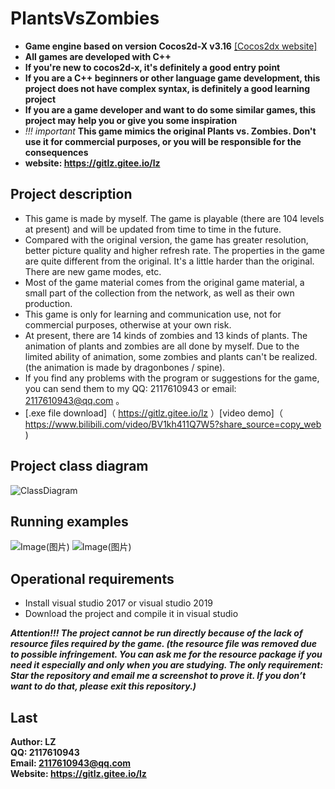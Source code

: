 # PlantsVsZombies
* **Game engine based on version Cocos2d-X v3.16** [[Cocos2dx website]](https://www.cocos.com/)
* **All games are developed with C++**
* **If you're new to cocos2d-x, it's definitely a good entry point**
* **If you are a C++ beginners or other language game development, this project does not have complex syntax, is definitely a good learning project**
* **If you are a game developer and want to do some similar games, this project may help you or give you some inspiration**
* *!!! important*  **This game mimics the original Plants vs. Zombies. Don't use it for commercial purposes, or you will be responsible for the consequences**
* **website: https://gitlz.gitee.io/lz**

## Project description <br>
- This game is made by myself. The game is playable (there are 104 levels at present) and will be updated from time to time in the future.
- Compared with the original version, the game has greater resolution, better picture quality and higher refresh rate. The properties in the game are quite different from the original. It's a little harder than the original. There are new game modes, etc.
- Most of the game material comes from the original game material, a small part of the collection from the network, as well as their own production.
- This game is only for learning and communication use, not for commercial purposes, otherwise at your own risk.
- At present, there are 14 kinds of zombies and 13 kinds of plants. The animation of plants and zombies are all done by myself. Due to the limited ability of animation, some zombies and plants can't be realized. (the animation is made by dragonbones / spine).
- If you find any problems with the program or suggestions for the game, you can send them to my QQ: 2117610943 or email: 2117610943@qq.com 。
- [.exe file download]（ https://gitlz.gitee.io/lz ）[video demo]（ https://www.bilibili.com/video/BV1kh411Q7W5?share_source=copy_web )

## Project class diagram
![ClassDiagram](https://gitee.com/GITLZ/PlantsVsZombies/raw/master/ClassDiagram.png)

## Running examples
![Image(图片)](https://gitee.com/GITLZ/PlantsVsZombies/raw/master/example.png)
![Image(图片)](https://img-blog.csdnimg.cn/20200405101902466.png?x-oss-process=image/watermark,type_ZmFuZ3poZW5naGVpdGk,shadow_10,text_aHR0cHM6Ly9ibG9nLmNzZG4ubmV0L3FxXzQwNjMwMjQ2,size_16,color_FFFFFF,t_70)

## Operational requirements
* Install visual studio 2017 or visual studio 2019
* Download the project and compile it in visual studio<br>

***Attention!!! The project cannot be run directly because of the lack of resource files required by the game. (the resource file was removed due to possible infringement. You can ask me for the resource package if you need it especially and only when you are studying. The only requirement: Star the repository and email me a screenshot to prove it. If you don’t want to do that, please exit this repository.)***

## Last
**Author: LZ** <br>
**QQ: 2117610943** <br>
**Email: 2117610943@qq.com** <br>
**Website: https://gitlz.gitee.io/lz** <br>
